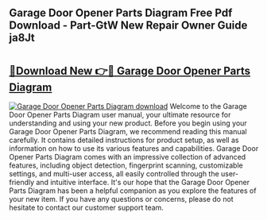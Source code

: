 ## Garage Door Opener Parts Diagram Free Pdf Download - Part-GtW New Repair Owner Guide ja8Jt

# <h2><a href="http://dftmwa8.blite.top/?on=Garage+Door+Opener+Parts+Diagram">🔗Download New 👉🔴 Garage Door Opener Parts Diagram</a></h2>

[![Garage Door Opener Parts Diagram download](https://i.imgur.com/lujVjoI.png)](http://dftmwa8.blite.top/?on=Garage+Door+Opener+Parts+Diagram)
Welcome to the Garage Door Opener Parts Diagram user manual, your ultimate resource for understanding and using your new product. Before you begin using your Garage Door Opener Parts Diagram, we recommend reading this manual carefully. It contains detailed instructions for product setup, as well as information on how to use its various features and capabilities. Garage Door Opener Parts Diagram comes with an impressive collection of advanced features, including object detection, fingerprint scanning, customizable settings, and multi-user access, all easily controlled through the user-friendly and intuitive interface. It's our hope that the Garage Door Opener Parts Diagram has been a helpful companion as you explore the features of your new item. If you have any questions or concerns, please do not hesitate to contact our customer support team.

